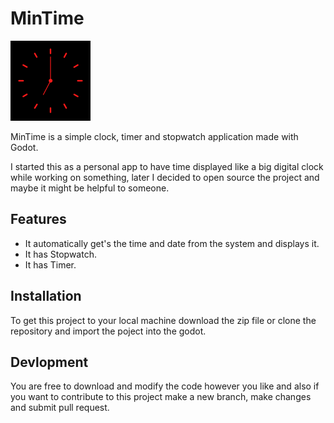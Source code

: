 # MinTime
![Clock MinTime](icon/mintime.png)

MinTime is a simple clock, timer and stopwatch application made with Godot.

I started this as a personal app to have time displayed like a big digital clock while working on something, later I decided to open source the project and maybe
it might be helpful to someone. 


## Features

- It automatically get's the time and date from the system and displays it.
- It has Stopwatch.
- It has Timer.


## Installation

To get this project to your local machine download the zip file or clone the repository and import the poject into the godot.



## Devlopment

You are free to download and modify the code however you like and also if you want to contribute to this project make a new branch, make changes
and submit pull request.


